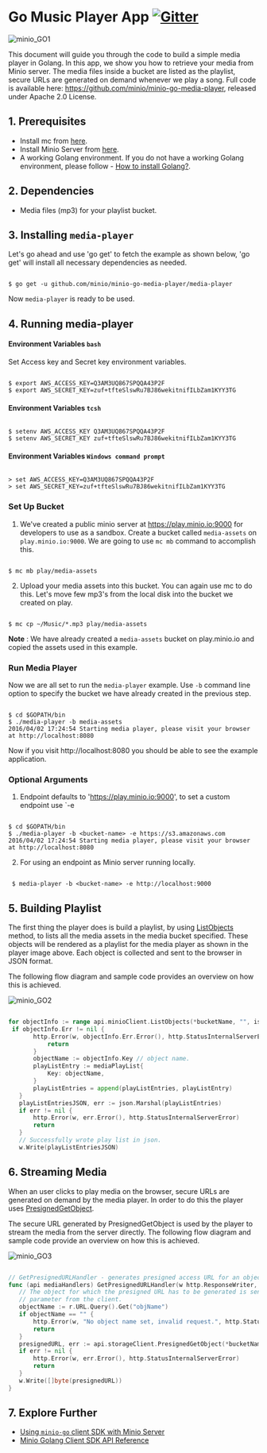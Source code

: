 # Go Music Player App [![Gitter](https://badges.gitter.im/Join%20Chat.svg)](https://gitter.im/minio/minio?utm_source=badge&utm_medium=badge&utm_campaign=pr-badge&utm_content=badge)

![minio_GO1](https://github.com/minio/minio-go-media-player/blob/master/docs/screenshots/minio-go1.jpg?raw=true)

 This document will guide you through the code to build a simple media player in Golang. In this app, we show you how to retrieve your media from Minio server. The media files inside a bucket are listed as the playlist, secure URLs are generated on demand whenever we play a song. Full code is available here: https://github.com/minio/minio-go-media-player, released under Apache 2.0 License.

## 1. Prerequisites

* Install mc  from [here](https://docs.minio.io/docs/minio-client-quickstart-guide).
* Install Minio Server from [here](https://docs.minio.io/docs/minio ).
* A working Golang environment. If you do not have a working Golang environment, please follow - [How to install Golang?](https://docs.minio.io/docs/how-to-install-golang).

## 2. Dependencies


* Media files (mp3) for your playlist bucket.


## 3. Installing `media-player`


Let's go ahead and use 'go get' to fetch the example as shown below, 'go get' will install all necessary dependencies as needed.


```

$ go get -u github.com/minio/minio-go-media-player/media-player

```

Now `media-player` is ready to be used.

## 4. Running media-player

#### Environment Variables `bash`

Set Access key and Secret key environment variables.

```

$ export AWS_ACCESS_KEY=Q3AM3UQ867SPQQA43P2F
$ export AWS_SECRET_KEY=zuf+tfteSlswRu7BJ86wekitnifILbZam1KYY3TG

```

#### Environment Variables `tcsh`

```

$ setenv AWS_ACCESS_KEY Q3AM3UQ867SPQQA43P2F
$ setenv AWS_SECRET_KEY zuf+tfteSlswRu7BJ86wekitnifILbZam1KYY3TG

```

#### Environment Variables `Windows command prompt`

```

> set AWS_ACCESS_KEY=Q3AM3UQ867SPQQA43P2F
> set AWS_SECRET_KEY=zuf+tfteSlswRu7BJ86wekitnifILbZam1KYY3TG

```



### Set Up Bucket

1. We've created a public minio server at https://play.minio.io:9000 for developers to use as a sandbox.  Create a bucket called `media-assets` on `play.minio.io:9000`. We are going to use `mc mb` command to accomplish this.

 ```

$ mc mb play/media-assets

```
2. Upload your media assets into this bucket. You can again use mc to do this. Let's move few mp3's from the local disk into the bucket we created on play.

```

$ mc cp ~/Music/*.mp3 play/media-assets

```
**Note** : We have already created a `media-assets` bucket on play.minio.io and copied the assets used in this example.

### Run Media Player

Now we are all set to run the `media-player` example. Use `-b` command line option to specify the bucket we have already created in the previous step.

```

$ cd $GOPATH/bin
$ ./media-player -b media-assets
2016/04/02 17:24:54 Starting media player, please visit your browser at http://localhost:8080

```
Now if you visit http://localhost:8080  you should be able to see the example application.

### Optional Arguments

1. Endpoint defaults to 'https://play.minio.io:9000', to set a custom endpoint use `-e

```

$ cd $GOPATH/bin
$ ./media-player -b <bucket-name> -e https://s3.amazonaws.com
2016/04/02 17:24:54 Starting media player, please visit your browser at http://localhost:8080

```

2.  For using an endpoint as Minio server running locally.

```

 $ media-player -b <bucket-name> -e http://localhost:9000

```


## 5. Building Playlist

The first thing the player does is build a playlist, by using [ListObjects](https://docs.minio.io/docs/golang-client-api-reference#ListObjects) method, to lists all the media assets in the media bucket specified. These objects will be rendered as a playlist for the media player as shown in the player image above. Each object is collected and sent to the browser in JSON format.

The following flow diagram and sample code provides an overview on how this is achieved.

![minio_GO2](https://github.com/minio/minio-go-media-player/blob/master/docs/screenshots/minio-go2.jpg?raw=true)


 ```go

 for objectInfo := range api.minioClient.ListObjects(*bucketName, "", isRecursive, doneCh) {
  if objectInfo.Err != nil {
		http.Error(w, objectInfo.Err.Error(), http.StatusInternalServerError)
			return
		}
		objectName := objectInfo.Key // object name.
		playListEntry := mediaPlayList{
			Key: objectName,
		}
		playListEntries = append(playListEntries, playListEntry)
	}
	playListEntriesJSON, err := json.Marshal(playListEntries)
	if err != nil {
		http.Error(w, err.Error(), http.StatusInternalServerError)
		return
	}
	// Successfully wrote play list in json.
	w.Write(playListEntriesJSON)

 ```

## 6. Streaming Media

When an user clicks to play media on the browser, secure URLs are generated on demand by the media player. In order to do this the player uses [PresignedGetObject](https://docs.minio.io/docs/golang-client-api-reference#PresignedGetObject).

The secure URL generated by PresignedGetObject is used by the player to stream the media from the server directly. The following flow diagram and sample code provide an overview on how this is achieved.


![minio_GO3](https://github.com/minio/minio-go-media-player/blob/master/docs/screenshots/minio-go3.jpg?raw=true)


 ```go

 // GetPresignedURLHandler - generates presigned access URL for an object.
func (api mediaHandlers) GetPresignedURLHandler(w http.ResponseWriter, r *http.Request) {
	// The object for which the presigned URL has to be generated is sent as a query
	// parameter from the client.
	objectName := r.URL.Query().Get("objName")
	if objectName == "" {
		http.Error(w, "No object name set, invalid request.", http.StatusBadRequest)
		return
	}
	presignedURL, err := api.storageClient.PresignedGetObject(*bucketName, objectName, 1000*time.Second, nil)
	if err != nil {
		http.Error(w, err.Error(), http.StatusInternalServerError)
		return
	}
	w.Write([]byte(presignedURL))
}

 ```

## 7. Explore Further

- [Using `minio-go` client SDK with Minio Server](https://docs.minio.io/docs/golang-client-quickstart-guide)
- [Minio Golang Client SDK API Reference](https://docs.minio.io/docs/golang-client-api-reference)
